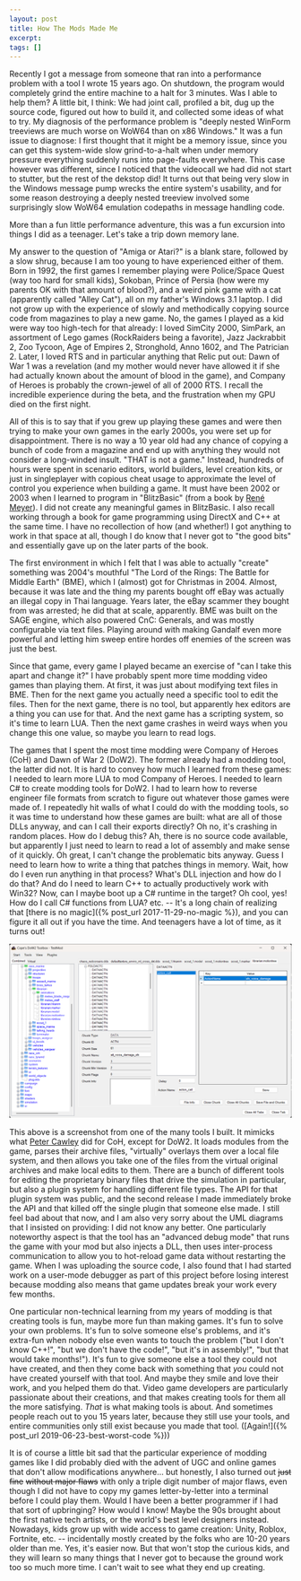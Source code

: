 ```yaml
---
layout: post
title: How The Mods Made Me
excerpt:
tags: []
---
```


Recently I got a message from someone that ran into a performance problem with a tool I wrote 15 years ago. On shutdown, the program would completely grind the entire machine to a halt for 3 minutes. Was I able to help them? A little bit, I think: We had joint call, profiled a bit, dug up the source code, figured out how to build it, and collected some ideas of what to try. My diagnosis of the performance problem is "deeply nested WinForm treeviews are much worse on WoW64 than on x86 Windows." It was a fun issue to diagnose: I first thought that it might be a memory issue, since you can get this system-wide slow grind-to-a-halt when under memory pressure everything suddenly runs into page-faults everywhere. This case however was different, since I noticed that the videocall we had did not start to stutter, but the rest of the dekstop did! It turns out that being very slow in the Windows message pump wrecks the entire system's usability, and for some reason destroying a deeply nested treeview involved some surprisingly slow WoW64 emulation codepaths in message handling code.

More than a fun little performance adventure, this was a fun excursion into things I did as a teenager. Let's take a trip down memory lane.

My answer to the question of "Amiga or Atari?" is a blank stare, followed by a slow shrug, because I am too young to have experienced either of them. Born in 1992, the first games I remember playing were Police/Space Quest (way too hard for small kids), Sokoban, Prince of Persia (how were my parents OK with that amount of blood?), and a weird pink game with a cat (apparently called "Alley Cat"), all on my father's Windows 3.1 laptop. I did not grow up with the experience of slowly and methodically copying source code from magazines to play a new game. No, the games I played as a kid were way too high-tech for that already: I loved SimCity 2000, SimPark, an assortment of Lego games (RockRaiders being a favorite), Jazz Jackrabbit 2, Zoo Tycoon, Age of Empires 2, Stronghold, Anno 1602, and The Patrician 2. Later, I loved RTS and in particular anything that Relic put out: Dawn of War 1 was a revelation (and my mother would never have allowed it if she had actually known about the amount of blood in the game), and Company of Heroes is probably the crown-jewel of all of 2000 RTS. I recall the incredible experience during the beta, and the frustration when my GPU died on the first night.

All of this is to say that if you grew up playing these games and were then trying to make your own games in the early 2000s, you were set up for disappointment. There is no way a 10 year old had any chance of copying a bunch of code from a magazine and end up with anything they would not consider a long-winded insult. "THAT is not a game." Instead, hundreds of hours were spent in scenario editors, world builders, level creation kits, or just in singleplayer with copious cheat usage to approximate the level of control you experience when building a game. It must have been 2002 or 2003 when I learned to program in "BlitzBasic" (from a book by [René Meyer](http://www.schreibfabrik.de/)). I did not create any meaningful games in BlitzBasic. I also recall working through a book for game programming using DirectX and C++ at the same time. I have no recollection of how (and whether!) I got anything to work in that space at all, though I do know that I never got to "the good bits" and essentially gave up on the later parts of the book.

The first environment in which I felt that I was able to actually "create" something was 2004's mouthful "The Lord of the Rings: The Battle for Middle Earth" (BME), which I (almost) got for Christmas in 2004. Almost, because it was late and the thing my parents bought off eBay was actually an illegal copy in Thai language. Years later, the eBay scammer they bought from was arrested; he did that at scale, apparently. BME was built on the SAGE engine, which also powered CnC: Generals, and was mostly configurable via text files. Playing around with making Gandalf even more powerful and letting him sweep entire hordes off enemies of the screen was just the best.

Since that game, every game I played became an exercise of "can I take this apart and change it?" I have probably spent more time modding video games than playing them. At first, it was just about modifying text files in BME. Then for the next game you actually need a specific tool to edit the files. Then for the next game, there is no tool, but apparently hex editors are a thing you can use for that. And the next game has a scripting system, so it's time to learn LUA. Then the next game crashes in weird ways when you change this one value, so maybe you learn to read logs.

The games that I spent the most time modding were Company of Heroes (CoH) and Dawn of War 2 (DoW2). The former already had a modding tool, the latter did not. It is hard to convey how much I learned from these games: I needed to learn more LUA to mod Company of Heroes. I needed to learn C# to create modding tools for DoW2. I had to learn how to reverse engineer file formats from scratch to figure out whatever those games were made of. I repeatedly hit walls of what I could do with the modding tools, so it was time to understand how these games are built: what are all of those DLLs anyway, and can I call their exports directly? Oh no, it's crashing in random places. How do I debug this? Ah, there is no source code available, but apparently I just need to learn to read a lot of assembly and make sense of it quickly. Oh great, I can't change the problematic bits anyway. Guess I need to learn how to write a thing that patches things in memory. Wait, how do I even run anything in that process? What's DLL injection and how do I do that? And do I need to learn C++ to actually productively work with Win32? Now, can I maybe boot up a C# runtime in the target? Oh cool, yes! How do I call C# functions from LUA? etc. -- It's a long chain of realizing that [there is no magic]({% post_url 2017-11-29-no-magic %}), and you can figure it all out if you have the time. And teenagers have a lot of time, as it turns out!

![Screenshot of Mod Tool for Dawn of War 2](../assets/img/2025-05-18-mods-made-me/modtool.png)

This above is a screenshot from one of the many tools I built. It mimicks what [Peter Cawley](https://www.corsix.org/) did for CoH, except for DoW2. It loads modules from the game, parses their archive files, "virtually" overlays them over a local file system, and then allows you take one of the files from the virtual original archives and make local edits to them. There are a bunch of different tools for editing the proprietary binary files that drive the simulation in particular, but also a plugin system for handling different file types. The API for that plugin system was public, and the second release I made immediately broke the API and that killed off the single plugin that someone else made. I still feel bad about that now, and I am also very sorry about the UML diagrams that I insisted on providing: I did not know any better. One particularly noteworthy aspect is that the tool has an "advanced debug mode" that runs the game with your mod but also injects a DLL, then uses inter-process communication to allow you to hot-reload game data without restarting the game. When I was uploading the source code, I also found that I had started work on a user-mode debugger as part of this project before losing interest because modding also means that game updates break your work every few months.

One particular non-technical learning from my years of modding is that creating tools is fun, maybe more fun than making games. It's fun to solve your own problems. It's fun to solve someone else's problems, and it's extra-fun when nobody else even wants to touch the problem ("but I don't know C++!", "but we don't have the code!", "but it's in assembly!", "but that would take months!"). It's fun to give someone else a tool they could not have created, and then they come back with something that _you_ could not have created yourself with that tool. And maybe they smile and love their work, and you helped them do that. Video game developers are particularly passionate about their creations, and that makes creating tools for them all the more satisfying. _That_ is what making tools is about. And sometimes people reach out to you 15 years later, because they still use your tools, and entire communities only still exist because you made that tool. ([Again!]({% post_url 2019-06-23-best-worst-code %}))

It is of course a little bit sad that the particular experience of modding games like I did probably died with the advent of UGC and online games that don't allow modifications anywhere... but honestly, I also turned out ~~just fine~~ ~~without major flaws~~ with only a triple digit number of major flaws, even though I did not have to copy my games letter-by-letter into a terminal before I could play them. Would I have been a better programmer if I had that sort of upbringing? How would I know! Maybe the 90s brought about the first native tech artists, or the world's best level designers instead. Nowadays, kids grow up with wide access to game creation: Unity, Roblox, Fortnite, etc. -- incidentally mostly created by the folks who are 10-20 years older than me. Yes, it's easier now. But that won't stop the curious kids, and they will learn so many things that I never got to because the ground work too so much more time. I can't wait to see what they end up creating.
